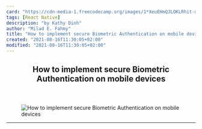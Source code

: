 ```yaml
---
card: "https://cdn-media-1.freecodecamp.org/images/1*XeuEHmQJLOKLRhit-mZZRw.jpeg"
tags: [React Native]
description: "by Kathy Dinh"
author: "Milad E. Fahmy"
title: "How to implement secure Biometric Authentication on mobile devices"
created: "2021-08-16T11:30:05+02:00"
modified: "2021-08-16T11:30:05+02:00"
---
```

<div class="site-wrapper">
<main id="site-main" class="site-main outer">
<div class="inner">
<article class="post-full post tag-react-native tag-biometric-authentication tag-technology tag-software-development tag-mobile-app-development ">
<header class="post-full-header">
<h1 class="post-full-title">How to implement secure Biometric Authentication on mobile devices</h1>
</header>
<figure class="post-full-image">
<picture>
<source media="(max-width: 700px)" sizes="1px" srcset="data:image/gif;base64,R0lGODlhAQABAIAAAAAAAP///yH5BAEAAAAALAAAAAABAAEAAAIBRAA7 1w">
<source media="(min-width: 701px)" sizes="(max-width: 800px) 400px,
(max-width: 1170px) 700px,
1400px" srcset="https://cdn-media-1.freecodecamp.org/images/1*XeuEHmQJLOKLRhit-mZZRw.jpeg 300w,
https://cdn-media-1.freecodecamp.org/images/1*XeuEHmQJLOKLRhit-mZZRw.jpeg 600w,
https://cdn-media-1.freecodecamp.org/images/1*XeuEHmQJLOKLRhit-mZZRw.jpeg 1000w,
https://cdn-media-1.freecodecamp.org/images/1*XeuEHmQJLOKLRhit-mZZRw.jpeg 2000w">
<img onerror="this.style.display='none'" src="https://cdn-media-1.freecodecamp.org/images/1*XeuEHmQJLOKLRhit-mZZRw.jpeg" alt="How to implement secure Biometric Authentication on mobile devices">
</picture>
</figure>
<section class="post-full-content">
<div class="post-content medium-migrated-article">
</div>
<hr>
</section>
</article>
</div>
</main>
</div>
<!-- Google Tag Manager (noscript) -->
<!-- End Google Tag Manager (noscript) -->
